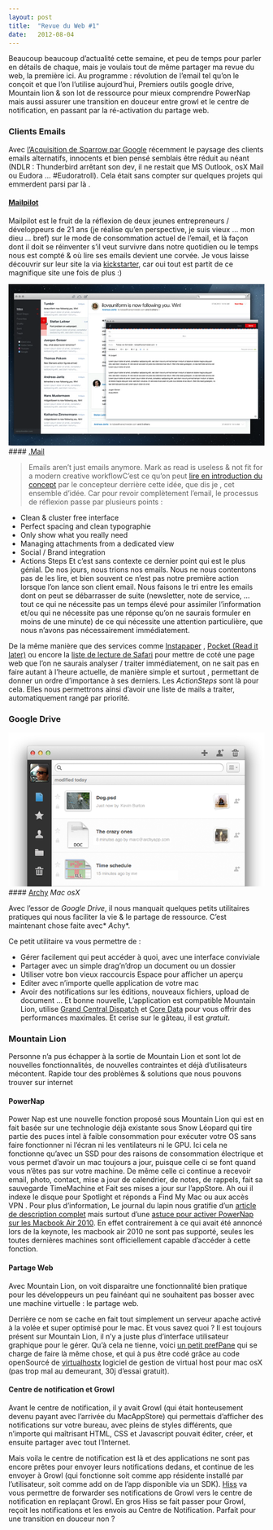 ```yaml
---
layout:	post
title:	"Revue du Web #1"
date:	2012-08-04
---
```


  Beaucoup beaucoup d’actualité cette semaine, et peu de temps pour parler en détails de chaque, mais je voulais tout de même partager ma revue du web, la première ici. Au programme : révolution de l’email tel qu’on le conçoit et que l’on l’utilise aujourd’hui, Premiers outils google drive, Mountain lion & son lot de ressource pour mieux comprendre PowerNap mais aussi assurer une transition en douceur entre growl et le centre de notification, en passant par la ré-activation du partage web.

### Clients Emails

Avec [l’Acquisition de Sparrow par Google](#) récemment le paysage des clients emails alternatifs, innocents et bien pensé semblais être réduit au néant (NDLR : Thunderbird arrêtant son dev, il ne restait que MS Outlook, osX Mail ou Eudora … #Eudoratroll). Cela était sans compter sur quelques projets qui emmerdent parsi par là .

#### [Mailpilot](http://mail-pilot.com)

Mailpilot est le fruit de la réflexion de deux jeunes entrepreneurs / développeurs de 21 ans (je réalise qu’en perspective, je suis vieux … mon dieu … bref) sur le mode de consommation actuel de l’email, et là façon dont il doit se réinventer s’il veut survivre dans notre quotidien ou le temps nous est compté & où lire ses emails devient une corvée. Je vous laisse découvrir sur leur site la via [kickstarter](http://www.kickstarter.com/projects/1380180715/mail-pilot-email-reimagined "kickstarter"), car oui tout est partit de ce magnifique site une fois de plus :)

![](/img/0*3unfLqi-4iF838TC.png)#### [.Mail](http://dotmailapp.com)


> Emails aren’t just emails anymore. Mark as read is useless & not fit for a modern creative workflowC’est ce qu’on peut [lire en introduction du concept](http://www.vanschneider.com/work/mail/) par le concepteur derrière cette idée, que dis je , cet ensemble d’idée. Car pour revoir complètement l’email, le processus de réflexion passe par plusieurs points :

* Clean & cluster free interface
* Perfect spacing and clean typographie
* Only show what you really need
* Managing attachments from a dedicated view
* Social / Brand integration
* Actions Steps
Et c’est sans contexte ce dernier point qui est le plus génial. De nos jours, nous trions nos emails. Nous ne nous contentons pas de les lire, et bien souvent ce n’est pas notre première action lorsque l’on lance son client email. Nous faisons le tri entre les emails dont on peut se débarrasser de suite (newsletter, note de service, … tout ce qui ne nécessite pas un temps élevé pour assimiler l’information et/ou qui ne nécessite pas une réponse qu’on ne saurais formuler en moins de une minute) de ce qui nécessite une attention particulière, que nous n’avons pas nécessairement immédiatement.

De la même manière que des services comme [Instapaper](http://instapaper) , [Pocket (Read it later)](http://getpocket.com) ou encore la [liste de lecture de Safari](http://www.apple.com/osx/apps/#safari) pour mettre de coté une page web que l’on ne saurais analyser / traiter immédiatement, on ne sait pas en faire autant à l’heure actuelle, de manière simple et surtout , permettant de donner un ordre d’importance à ses derniers. Les *ActionSteps* sont là pour cela. Elles nous permettrons ainsi d’avoir une liste de mails a traiter, automatiquement rangé par priorité.

### Google Drive

![](/img/0*Z2mLteSYEjlEKtzD.png)#### [Archy](http://www.archyapp.com) *Mac osX*

Avec l’essor de *Google Drive*, il nous manquait quelques petits utilitaires pratiques qui nous faciliter la vie & le partage de ressource. C’est maintenant chose faite avec* *A*chy*.

Ce petit utilitaire va vous permettre de :

* Gérer facilement qui peut accéder à quoi, avec une interface conviviale
* Partager avec un simple drag’n’drop un document ou un dossier
* Utiliser votre bon vieux raccourcis Espace pour afficher un aperçu
* Editer avec n’importe quelle application de votre mac
* Avoir des notifications sur les éditions, nouveaux fichiers, upload de document …
Et bonne nouvelle, L’application est compatible Mountain Lion, utilise [Grand Central Dispatch](http://en.wikipedia.org/wiki/Grand_Central_Dispatch) et [Core Data](http://en.wikipedia.org/wiki/Core_Data) pour vous offrir des performances maximales. Et cerise sur le gâteau, il est *gratuit*.

### Mountain Lion

Personne n’a pus échapper à la sortie de Mountain Lion et sont lot de nouvelles fonctionnalités, de nouvelles contraintes et déjà d’utilisateurs mécontent. Rapide tour des problèmes & solutions que nous pouvons trouver sur internet

#### PowerNap

Power Nap est une nouvelle fonction proposé sous Mountain Lion qui est en fait basée sur une technologie déjà existante sous Snow Léopard qui tire partie des puces intel à faible consommation pour exécuter votre OS sans faire fonctionner ni l’écran ni les ventilateurs ni le GPU. Ici cela ne fonctionne qu’avec un SSD pour des raisons de consommation électrique et vous permet d’avoir un mac toujours a jour, puisque celle ci se font quand vous n’êtes pas sur votre machine. De même celle ci continue a recevoir email, photo, contact, mise a jour de calendrier, de notes, de rappels, fait sa sauvegarde TimeMachine et Fait ses mises a jour sur l’appStore. Ah oui il indexe le disque pour Spotlight et réponds a Find My Mac ou aux accès VPN . Pour plus d’information, Le journal du lapin nous gratifie d’un [article de description complet](http://www.journaldulapin.com/2012/07/27/power-nap-explications-precisions/) mais surtout d’une [astuce pour activer PowerNap sur les Macbook Air 2010](http://www.journaldulapin.com/2012/07/29/activer-power-nap-sur-les-macbook-air-2010/). En effet contrairement à ce qui avait été annoncé lors de la keynote, les macbook air 2010 ne sont pas supporté, seules les toutes dernières machines sont officiellement capable d’accéder à cette fonction.

#### Partage Web

Avec Mountain Lion, on voit disparaitre une fonctionnalité bien pratique pour les développeurs un peu fainéant qui ne souhaitent pas bosser avec une machine virtuelle : le partage web.

Derrière ce nom se cache en fait tout simplement un serveur apache activé à la volée et super optimisé pour le mac. Et vous savez quoi ? Il est toujours présent sur Mountain Lion, il n’y a juste plus d’interface utilisateur graphique pour le gérer. Qu’à cela ne tienne, voici [un petit prefPane](http://clickontyler.com/blog/2012/02/web-sharing-mountain-lion/) qui se charge de faire là même chose, et qui à pus être codé grâce au code openSourcé de [virtualhostx](http://clickontyler.com/virtualhostx/) logiciel de gestion de virtual host pour mac osX (pas trop mal au demeurant, 30j d’essai gratuit).

#### Centre de notification et Growl

Avant le centre de notification, il y avait Growl (qui était honteusement devenu payant avec l’arrivée du MacAppStore) qui permettais d’afficher des notifications sur votre bureau, avec pleins de styles différents, que n’importe qui maîtrisant HTML, CSS et Javascript pouvait éditer, créer, et ensuite partager avec tout l’Internet.

Mais voila le centre de notification est là et des applications ne sont pas encore prêtes pour envoyer leurs notifications dedans, et continue de les envoyer à Growl (qui fonctionne soit comme app résidente installé par l’utilisateur, soit comme add on de l’app disponible via un SDK). [Hiss](http://collect3.com.au/hiss/) va vous permettre de forwarder ses notifications de Growl vers le centre de notification en replaçant Growl. En gros Hiss se fait passer pour Growl, reçoit les notifications et les envois au Centre de Notification. Parfait pour une transition en douceur non ?

  